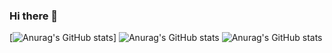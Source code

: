 ### Hi there 👋
[![Anurag's GitHub stats](https://github-readme-stats.vercel.app/api?username=Gastoncorvata)]
![Anurag's GitHub stats](https://github-readme-stats.vercel.app/api?username=Gastoncorvta&show_icons=true&theme=radical)
![Anurag's GitHub stats](https://github-readme-stats.vercel.app/api?username=Gastoncorvata&show_icons=true)

<!--
**Gastoncorvata/Gastoncorvata** is a ✨ _special_ ✨ repository because its `README.md` (this file) appears on your GitHub profile.

Here are some ideas to get you started:

- 🔭 I’m currently working on ...
- 🌱 I’m currently learning ...
- 👯 I’m looking to collaborate on ...
- 🤔 I’m looking for help with ...
- 💬 Ask me about ...
- 📫 How to reach me: ...
- 😄 Pronouns: ...
- ⚡ Fun fact: ...
-->
